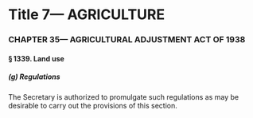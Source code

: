 
# Title 7— AGRICULTURE
### CHAPTER 35— AGRICULTURAL ADJUSTMENT ACT OF 1938
#### § 1339. Land use
##### (g) Regulations

The Secretary is authorized to promulgate such regulations as may be desirable to carry out the provisions of this section.
